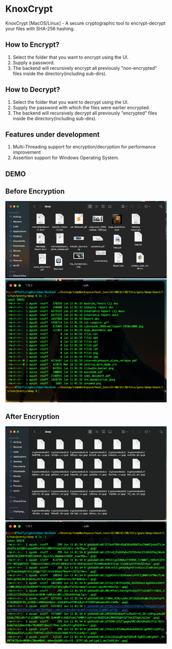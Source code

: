 # KnoxCrypt
KnoxCrypt [MacOS/Linux] - A secure cryptographic tool to encrypt-decrypt your files with SHA-256 hashing.

## How to Encrypt?
1. Select the folder that you want to encrypt using the UI. 
2. Supply a password.
3. The backend will recursively encrypt all previously "non-encrypted" files inside the directory(including sub-dirs).

## How to Decrypt?
1. Select the folder that you want to decrypt using the UI. 
2. Supply the password with which the files were earlier encrypted.
3. The backend will recursively decrypt all previously "encrypted" files inside the directory(including sub-dirs).

## Features under development
1. Multi-Threading support for encryption/decryption for performance improvement
2. Assertion support for Windows Operating System.

## DEMO

<!-- ![DEMO](./resources/demo.gif "demo video") -->

## Before Encryption

![Alt text](./resources/before_encryption_folder.png?raw=true "Folder View before encryption")
![Alt text](./resources/before_encryption_term.png?raw=true "Terminal View before encryption")

## After Encryption

![Alt text](./resources/after_encryption_folder.png?raw=true "Folder View before encryption")
![Alt text](./resources/after_encryption_term.png?raw=true "Terminal View before encryption")

